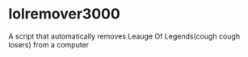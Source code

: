 # lolremover3000
A script that automatically removes Leauge Of Legends(cough cough losers) from a computer
